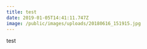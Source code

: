 ```yaml
---
title: test
date: 2019-01-05T14:41:11.747Z
image: /public/images/uploads/20180616_151915.jpg
---
```

test
